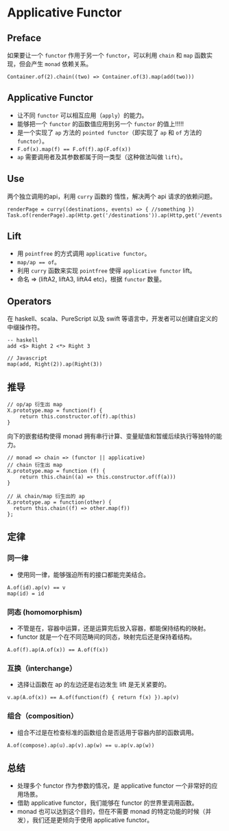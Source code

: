 # Applicative Functor

## Preface
如果要让一个 `functor` 作用于另一个 `functor`，可以利用 `chain` 和 `map` 函数实现，但会产生 `monad` 依赖关系。
```
Container.of(2).chain((two) => Container.of(3).map(add(two)))
```

## Applicative Functor
* 让不同 `functor` 可以相互应用（`apply`）的能力。
* 能够把一个 `functor` 的函数值应用到另一个 `functor` 的值上!!!!!
* 是一个实现了 `ap` 方法的 `pointed functor`（即实现了 `ap` 和 `of` 方法的 `functor`）。
* `F.of(x).map(f) == F.of(f).ap(F.of(x))`
* `ap` 需要调用者及其参数都属于同一类型（这种做法叫做 `lift`）。

## Use
两个独立调用的api，利用 `curry` 函数的 惰性，解决两个 api 请求的依赖问题。
```
renderPage = curry((destinations, events) => { //something })
Task.of(renderPage).ap(Http.get('/destinations')).ap(Http,get('/events'))
```

## Lift
* 用 `pointfree` 的方式调用 `applicative functor`。
* `map/ap == of`。
* 利用 `curry` 函数来实现 `pointfree` 使得 `applicative functor` lift。
* 命名 => (liftA2, liftA3, liftA4 etc)，根据 `functor` 数量。

## Operators
在 haskell、scala、PureScript 以及 swift 等语言中，开发者可以创建自定义的中缀操作符。

```
-- haskell
add <$> Right 2 <*> Right 3
```

```
// Javascript
map(add, Right(2)).ap(Right(3))
```

## 推导
```
// op/ap 衍生出 map
X.prototype.map = function(f) {
    return this.constructor.of(f).ap(this)
}
```
向下的嵌套结构使得 monad 拥有串行计算、变量赋值和暂缓后续执行等独特的能力。
```
// monad => chain => (functor || applicative)
// chain 衍生出 map
X.prototype.map = function (f) {
    return this.chain((a) => this.constructor.of(f(a)))
}

// 从 chain/map 衍生出的 ap
X.prototype.ap = function(other) {
  return this.chain((f) => other.map(f))
};
```

## 定律
### 同一律
* 使用同一律，能够强迫所有的接口都能完美结合。

```
A.of(id).ap(v) == v
map(id) = id
```

### 同态 (homomorphism)
* 不管是在，容器中运算，还是运算完后放入容器，都能保持结构的映射。
* functor 就是一个在不同范畴间的同态，映射完后还是保持着结构。

```
A.of(f).ap(A.of(x)) == A.of(f(x))
```

### 互换（interchange）
* 选择让函数在 ap 的左边还是右边发生 lift 是无关紧要的。

```
v.ap(A.of(x)) == A.of(function(f) { return f(x) }).ap(v)
```

### 组合（composition）
* 组合不过是在检查标准的函数组合是否适用于容器内部的函数调用。
```
A.of(compose).ap(u).ap(v).ap(w) == u.ap(v.ap(w))
```

## 总结

* 处理多个 functor 作为参数的情况，是 applicative functor 一个非常好的应用场景。
* 借助 applicative functor，我们能够在 functor 的世界里调用函数。
* monad 也可以达到这个目的，但在不需要 monad 的特定功能的时候（并发），我们还是更倾向于使用 applicative functor。
